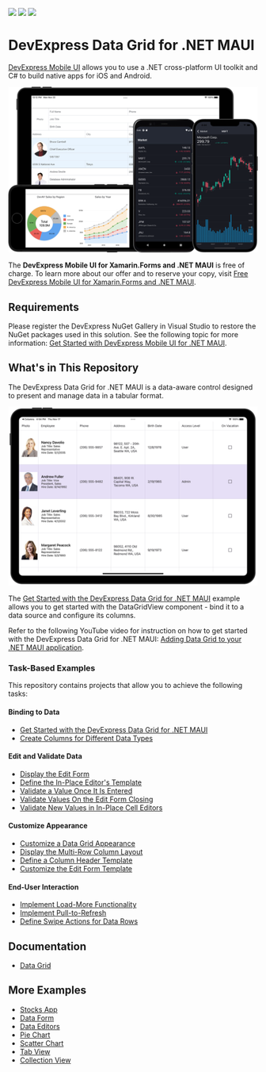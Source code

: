 <!-- default badges list -->
![](https://img.shields.io/endpoint?url=https://codecentral.devexpress.com/api/v1/VersionRange/381994763/22.2.2%2B)
[![](https://img.shields.io/badge/Open_in_DevExpress_Support_Center-FF7200?style=flat-square&logo=DevExpress&logoColor=white)](https://supportcenter.devexpress.com/ticket/details/T1011038)
[![](https://img.shields.io/badge/📖_How_to_use_DevExpress_Examples-e9f6fc?style=flat-square)](https://docs.devexpress.com/GeneralInformation/403183)
<!-- default badges end -->
# DevExpress Data Grid for .NET MAUI

[DevExpress Mobile UI](https://www.devexpress.com/maui/) allows you to use a .NET cross-platform UI toolkit and C# to build native apps for iOS and Android.

![DevExpress Mobile UI for .NET MAUI](./img/maui.png)

The **DevExpress Mobile UI for Xamarin.Forms and .NET MAUI** is free of charge. To learn more about our offer and to reserve your copy, visit [Free DevExpress Mobile UI for Xamarin.Forms and .NET MAUI](https://www.devexpress.com/xamarin-free).

## Requirements

Please register the DevExpress NuGet Gallery in Visual Studio to restore the NuGet packages used in this solution. See the following topic for more information: [Get Started with DevExpress Mobile UI for .NET MAUI](https://docs.devexpress.com/MAUI/403249/get-started).

## What's in This Repository

The DevExpress Data Grid for .NET MAUI is a data-aware control designed to present and manage data in a tabular format.

![MAUI Data Grid](./CS/DataGridExample/img/maui-data-grid.png)

The [Get Started with the DevExpress Data Grid for .NET MAUI](/CS/DataGridExample/) example allows you to get started with the DataGridView component - bind it to a data source and configure its columns.

Refer to the following YouTube video for instruction on how to get started with the DevExpress Data Grid for .NET MAUI: [Adding Data Grid to your .NET MAUI application](https://www.youtube.com/watch?v=HVfDmzLKq-0).

### Task-Based Examples

This repository contains projects that allow you to achieve the following tasks:

#### Binding to Data

* [Get Started with the DevExpress Data Grid for .NET MAUI](/CS/DataGridExample/)
* [Create Columns for Different Data Types](/CS/Columns/)

#### Edit and Validate Data

* [Display the Edit Form](/CS/EditForm/)
* [Define the In-Place Editor's Template](/CS/InPlaceEditors/)
* [Validate a Value Once It Is Entered](/CS/ValidateCellEvent/)
* [Validate Values On the Edit Form Closing](/CS/ValidateFormEvent/)
* [Validate New Values in In-Place Cell Editors](/CS/ValidateInPlaceEditors/)

#### Customize Appearance 

* [Customize a Data Grid Appearance](/CS/CustomAppearance/)
* [Display the Multi-Row Column Layout](/CS/AdvancedColumnLayout/)
* [Define a Column Header Template](/CS/ColumnHeaderTemplate/)
* [Customize the Edit Form Template](/CS/EditFormTemplate/)

#### End-User Interaction

* [Implement Load-More Functionality](/CS/LoadMore/)
* [Implement Pull-to-Refresh](/CS/PullToRefresh/)
* [Define Swipe Actions for Data Rows](/CS/Swipe/)

## Documentation

- [Data Grid](https://docs.devexpress.com/MAUI/403255/data-grid/data-grid)

## More Examples

* [Stocks App](https://github.com/DevExpress-Examples/maui-stocks-mini)
* [Data Form](https://github.com/DevExpress-Examples/maui-data-form-get-started)
* [Data Editors](https://github.com/DevExpress-Examples/maui-editors-get-started)
* [Pie Chart](https://github.com/DevExpress-Examples/maui-pie-chart-get-started)
* [Scatter Chart](https://github.com/DevExpress-Examples/maui-scatter-chart-get-started)
* [Tab View](https://github.com/DevExpress-Examples/maui-tab-view-get-started)
* [Collection View](https://github.com/DevExpress-Examples/maui-collection-view-get-started)
